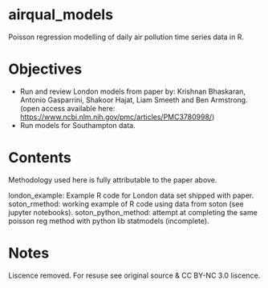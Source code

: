 # airqual_models
Poisson regression modelling of daily air pollution time series data in R.

# Objectives
- Run and review London models from paper by: Krishnan Bhaskaran, Antonio Gasparrini, Shakoor Hajat, Liam Smeeth and Ben Armstrong.
(open access available here: https://www.ncbi.nlm.nih.gov/pmc/articles/PMC3780998/)
- Run models for Southampton data.

# Contents
Methodology used here is fully attributable to the paper above.

london_example: Example R code for London data set shipped with paper.
soton_rmethod: working example of R code using data from soton (see jupyter notebooks).
soton_python_method: attempt at completing the same poisson reg method with python lib statmodels (incomplete).

# Notes
Liscence removed. For resuse see original source & CC BY-NC 3.0 liscence.